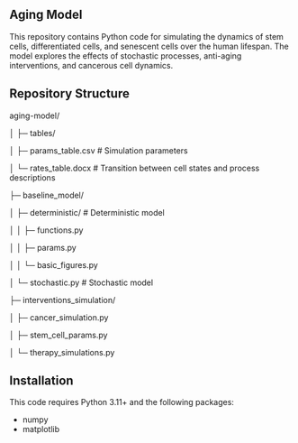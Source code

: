 ## Aging Model

This repository contains Python code for simulating the dynamics of stem cells, differentiated cells, and senescent cells over the human lifespan. The model explores the effects of stochastic processes, anti-aging interventions, and cancerous cell dynamics.

## Repository Structure

aging-model/

│
├─ tables/

│   ├─ params_table.csv     # Simulation parameters

│   └─ rates_table.docx     # Transition between cell states and process descriptions

├─ baseline_model/

│   ├─ deterministic/       # Deterministic model

│   │   ├─ functions.py

│   │   ├─ params.py

│   │   └─ basic_figures.py

│   └─ stochastic.py        # Stochastic model

├─ interventions_simulation/

│   ├─ cancer_simulation.py

│   ├─ stem_cell_params.py

│   └─ therapy_simulations.py

## Installation

This code requires Python 3.11+ and the following packages:

- numpy
- matplotlib
